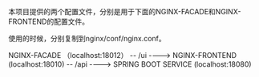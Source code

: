 本项目提供的两个配置文件，分别是用于下面的NGINX-FACADE和NGINX-FRONTEND的配置文件。

使用的时候，分别复制到nginx/conf/nginx.conf。

NGINX-FACADE （localhost:18012）  -- /ui  ---->  NGINX-FRONTEND (localhost:18010)
                                 -- /api ---->  SPRING BOOT SERVICE (localhost:18080)

